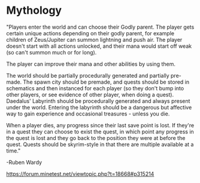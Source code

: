# Mythology
"Players enter the world and can choose their Godly parent. The player gets certain unique actions depending on their godly parent, for example children of Zeus/Jupiter can summon lightning and push air. The player doesn't start with all actions unlocked, and their mana would start off weak (so can't summon much or for long).

The player can improve their mana and other abilities by using them.

The world should be partially procedurally generated and partially pre-made. The spawn city should be premade, and quests should be stored in schematics and then instanced for each player (so they don't bump into other players, or see evidence of other player, when doing a quest). Daedalus' Labyrinth should be procedurally generated and always present under the world. Entering the labyrinth should be a dangerous but affective way to gain experience and occasional treasures - unless you die.

When a player dies, any progress since their last save point is lost. If they're in a quest they can choose to exist the quest, in which point any progress in the quest is lost and they go back to the position they were at before the quest. Quests should be skyrim-style in that there are multiple available at a time."

-Ruben Wardy

https://forum.minetest.net/viewtopic.php?t=18668#p315214

